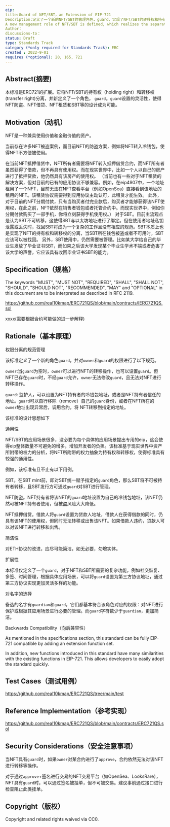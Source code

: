 ```yaml
---
eip:
title:Guard of NFT/SBT，an Extension of EIP-721
Description:定义了一个新的NFT/SBT的管理角色，guard，实现了NFT/SBT的转移权和持有权的分离。
A new management role of NFT/SBT is defined, which realizes the separation of transfer right and holding right of NFT/SBT.
Author：
discussions-to：
status: Draft	
type: Standards Track	
category (*only required for Standards Track): ERC	
created	: 2022-9-01
requires (*optional): 20, 165, 721
---
```


## Abstract(摘要)

本标准是ERC721的扩展。它将NFT/SBT的持有权（holding right）和转移权(transfer right)分离，并新定义了一个角色， `guard`。`guard`设置的灵活性，使得NFT防盗、NFT借贷、NFT租赁和SBT等的设计成为可能。

## Motivation（动机）

NFT是一种兼具使用价值和金融价值的资产。

当前存在许多NFT被盗案例，而目前NFT的防盗方案，例如将NFT转入冷钱包，使得NFT不方便被使用。

在当前NFT抵押借贷中，NFT所有者需要将NFT转入抵押借贷合约，而NFT所有者虽然获得了借款，但不再具有使用权。而在现实世界中，比如一个人以自己的房产进行了抵押贷款，他仍然具有该房产的使用权。
（当前也有一些对于NFT租赁的解决方案，但对目前的已有的应用协议不够兼容。例如，在eip4907中，一个地址租用了一个NFT，目前无法在NFT查看平台（例如OpenSea）直接看到该地址的租用的NFT。该租赁协议需要得到应用协议主动认可，此租赁才能生效。
此外，对于目前的NFT分期付款，只有当购买者付完全款后，购买者才能够获得该NFT使用权，在此之前，NFT依然在销售者钱包或者托管合约中。而现实世界中，例如你分期付款购买了一部手机，你将立刻获得手机使用权。）
对于SBT。目前主流观点是认为SBT不可转移，这使得SBT与以太坊地址进行了绑定。但在使用者地址私钥泄露或丢失时，找回SBT将成为一个复杂的工作且没有相应的规范。SBT本质上也是实现了NFT的持有权和转移权的分离，当SBT所在钱包被盗或者不可用时，SBT应该可以被找回。
另外，SBT使用中，仍然需要被管理。比如某大学给自己的毕业生发放了毕业证书SBT，而如果之后该大学发现某个毕业生学术不端或者危害了该大学的声誉，它应该具有收回毕业证书SBT的能力。

## Specification（规格）

The keywords "MUST", "MUST NOT", "REQUIRED", "SHALL", "SHALL NOT", "SHOULD", "SHOULD NOT", "RECOMMENDED", "MAY" and "OPTIONAL" in this document are to be interpreted as described in RFC 2119.

https://github.com/real10kmap/ERC721QS/blob/main/contracts/IERC721QS.sol

xxxx(需要根据合约可能做的进一步解释)

## Rationale（基本原理）

权限分离的规范管理

该标准定义了一个新的角色`guard`，并对`owner`和`guard`的权限进行了以下规范。

`owner`:当`guard`为空时，`owner`可以进行NFT的转移操作，也可以设置`guard`。但NFT已存在`guard`时，不经`guard`允许，`owner`无法修改`guard`，且无法对NFT进行转移操作。

`guard`: 监护人，可以设置为NFT持有者的冷钱包地址，或者是NFT持有者信任的地址。`guard`可以自行移除（remove）自己的`guard`身份，或者在NFT所在的`owner`地址出现异常后，调用合约，将 NFT转移到指定的地址。

该标准的设计思想如下

通用性

NFT/SBT的应用场景很多，没必要为每个具体的应用场景提出专用的eip，这会使得eip整体数量不可避免的增多，增加开发者的负担。该标准基于现实世界中资产所附带的权力的分析，将NFT所附带的权力抽象为持有权和转移权，使得标准具有较强的通用性。

例如，该标准有且不止有以下用例。

SBT。在SBT mint前，即对SBT统一赋予指定的`guard`角色，那么SBT将不可被持有者转移，且SBT发行方可通过`guard`对SBT进行管理。

NFT防盗。NFT持有者将该NFT的`guard`地址设置为自己的冷钱包地址，该NFT仍然可被NFT持有者使用，但被盗风险大大降低。

NFT抵押借贷。借款人将`guard`设置为贷款人地址，借款人在获得借款的同时，仍具有该NFT的使用权，但同时无法转移或出售该NFT。如果借款人违约，贷款人可以对该NFT进行转移和出售。

简洁性

对ETH协议的改进，应尽可能简洁，如无必要，勿增实体。

扩展性

本标准仅定义了一个`guard`，对于NFT和SBT所需要的复杂功能，例如社交恢复、多签、时间管理，根据具体应用场景，可以将`guard`设置为第三方协议地址，通过第三方协议实现更加灵活多样的功能。

对名字的选择

备选的名字有`guardian`和`guard`，它们都基本符合该角色对应的权限：对NFT进行保护或根据其应用场景进行必要的管理。而`guard`字符数少于`guardian`，更加简洁。

Backwards Compatibility（向后兼容性）

As mentioned in the specifications section, this standard can be fully EIP-721 compatible by adding an extension function set.

In addition, new functions introduced in this standard have many similarities with the existing functions in EIP-721. This allows developers to easily adopt the standard quickly.

## Test Cases（测试用例）

https://github.com/real10kmap/ERC721QS/tree/main/test 

## Reference Implementation（参考实现）

https://github.com/real10kmap/ERC721QS/blob/main/contracts/ERC721QS.sol

## Security Considerations（安全注意事项）

当NFT具有`guard`时，如果`owner`对某合约进行了`approve`，合约依然无法对该NFT进行转移等操作。

对于通过`approve`+签名进行交易的NFT交易平台（如OpenSea、LooksRare），NFT具有`guard`时，可以通过签名被挂单，但不可被交易。建议事前通过接口进行检查阻止此类挂单。

## Copyright（版权）

Copyright and related rights waived via CC0.
